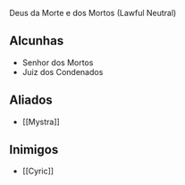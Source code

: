 Deus da Morte e dos Mortos (Lawful Neutral)

## Alcunhas
- Senhor dos Mortos
- Juiz dos Condenados

## Aliados
- [[Mystra]]

## Inimigos
- [[Cyric]]